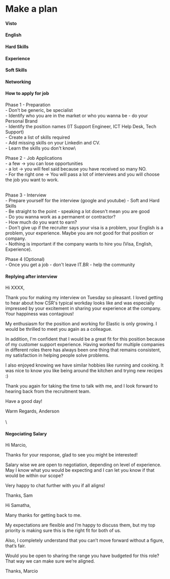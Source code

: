 # Make a plan

#### Visto



#### English



#### Hard Skills



#### Experience



#### Soft Skills



#### Networking



#### How to apply for job&#x20;

Phase 1 - Preparation \
\- Don't be generic, be specialist \
\- Identify who you are in the market or who you wanna be - do your Personal Brand\
\- Identify the position names (IT Support Engineer, ICT Help Desk, Tech Support) \
\- Create a list of skills required \
\- Add missing skills on your Linkedin and CV.\
\- Learn the skills you don't know\


Phase 2 - Job Applications\
\- a few  -> you can lose opportunities\
\- a lot -> you will feel said because you have received so many NO. \
\- For the right one -> You will pass a lot of interviews and you will choose the job you want to work.&#x20;

\
&#x20;Phase 3 - Interview\
\- Prepare yourself for the interview (google and youtube) - Soft and Hard Skills\
\- Be straight to the point - speaking a lot doesn't mean you are good \
\- Do you wanna work as a permanent or contractor? \
\- How much do you want to earn?\
\- Don't give up if the recruiter says your visa is a problem, your English is a problem, your experience. Maybe you are not good for that position or company. \
\- Nothing is important if the company wants to hire you (Visa, English, Experience).&#x20;

&#x20;Phase 4 (Optional)\
\- Once you get a job - don't leave IT.BR - help the community&#x20;





#### Replying after interview

Hi XXXX,

Thank you for making my interview on Tuesday so pleasant. I loved getting to hear about how CSR's typical workday looks like and was especially impressed by your excitement in sharing your experience at the company. Your happiness was contagious!

My enthusiasm for the position and working for Elastic is only growing. I would be thrilled to meet you again as a colleague.

In addition, I'm confident that I would be a great fit for this position because of my customer support experience. Having worked for multiple companies in different roles there has always been one thing that remains consistent, my satisfaction in helping people solve problems.

I also enjoyed knowing we have similar hobbies like running and cooking. It was nice to know you like being around the kitchen and trying new recipes :)

Thank you again for taking the time to talk with me, and I look forward to hearing back from the recruitment team.

Have a good day!

Warm Regards, Anderson\
\
\


#### Negociating Salary

Hi Marcio,

Thanks for your response, glad to see you might be interested!

Salary wise we are open to negotiation, depending on level of experience. May I know what you would be expecting and I can let you know if that would be within our scope?

Very happy to chat further with you if all aligns!

Thanks, Sam&#x20;



Hi Samatha,

Many thanks for getting back to me.

My expectations are flexible and I’m happy to discuss them, but my top priority is making sure this is the right fit for both of us.

Also, I completely understand that you can’t move forward without a figure, that’s fair.

Would you be open to sharing the range you have budgeted for this role? That way we can make sure we’re aligned.

Thanks, Marcio

